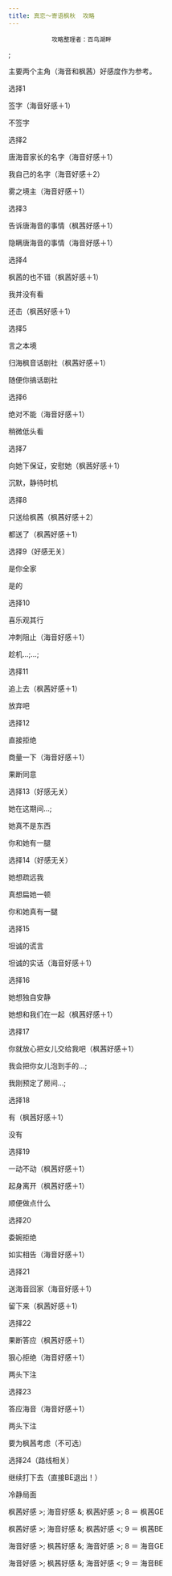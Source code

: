 ```yaml
---
title: 真恋～寄语枫秋  攻略
---
```


                攻略整理者：百鸟湖畔



 ;



主要两个主角（海音和枫茜）好感度作为参考。



选择1

签字（海音好感＋1）

不签字



选择2

唐海音家长的名字（海音好感＋1）

我自己的名字（海音好感＋2）

雾之境主（海音好感＋1）



选择3

告诉唐海音的事情（枫茜好感＋1）

隐瞒唐海音的事情（海音好感＋1）



选择4

枫茜的也不错（枫茜好感＋1）

我并没有看

还击（枫茜好感＋1）



选择5

言之本境

归海枫音话剧社（枫茜好感＋1）

随便你搞话剧社



选择6

绝对不能（海音好感＋1）

稍微低头看



选择7

向她下保证，安慰她（枫茜好感＋1）

沉默，静待时机



选择8

只送给枫茜（枫茜好感＋2）

都送了（枫茜好感＋1）



选择9（好感无关）

是你全家

是的



选择10

喜乐观其行

冲刺阻止（海音好感＋1）

趁机…;…;



选择11

追上去（枫茜好感＋1）

放弃吧



选择12

直接拒绝

商量一下（海音好感＋1）

果断同意



选择13（好感无关）

她在这期间…;

她真不是东西

你和她有一腿



选择14（好感无关）

她想疏远我

真想扁她一顿

你和她真有一腿



选择15

坦诚的谎言

坦诚的实话（海音好感＋1）



选择16

她想独自安静

她想和我们在一起（枫茜好感＋1）



选择17

你就放心把女儿交给我吧（枫茜好感＋1）

我会把你女儿泡到手的…;

我刚预定了房间…;



选择18

有（枫茜好感＋1）

没有



选择19

一动不动（枫茜好感＋1）

起身离开（枫茜好感＋1）

顺便做点什么



选择20

委婉拒绝

如实相告（海音好感＋1）



选择21

送海音回家（海音好感＋1）

留下来（枫茜好感＋1）



选择22

果断答应（枫茜好感＋1）

狠心拒绝（海音好感＋1）

两头下注



选择23

答应海音（海音好感＋1）

两头下注

要为枫茜考虑（不可选）



选择24（路线相关）

继续打下去（直接BE退出！）

冷静局面



枫茜好感 >; 海音好感 &; 枫茜好感 >; 8 ＝ 枫茜GE

枫茜好感 >; 海音好感 &; 枫茜好感 <; 9 ＝ 枫茜BE

海音好感 >; 枫茜好感 &; 海音好感 >; 8 ＝ 海音GE

海音好感 >; 枫茜好感 &; 海音好感 <; 9 ＝ 海音BE


              
